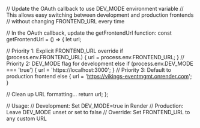 // Update the OAuth callback to use DEV_MODE environment variable
// This allows easy switching between development and production frontends
// without changing FRONTEND_URL every time

// In the OAuth callback, update the getFrontendUrl function:
const getFrontendUrl = () => {
  let url;
  
  // Priority 1: Explicit FRONTEND_URL override
  if (process.env.FRONTEND_URL) {
    url = process.env.FRONTEND_URL;
  } 
  // Priority 2: DEV_MODE flag for development
  else if (process.env.DEV_MODE === 'true') {
    url = 'https://localhost:3000';
  } 
  // Priority 3: Default to production frontend
  else {
    url = 'https://vikings-eventmgmt.onrender.com';
  }
  
  // Clean up URL formatting...
  return url;
};

// Usage:
// Development: Set DEV_MODE=true in Render
// Production: Leave DEV_MODE unset or set to false
// Override: Set FRONTEND_URL to any custom URL
